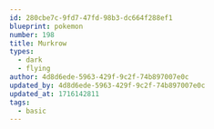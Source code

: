 ```yaml
---
id: 280cbe7c-9fd7-47fd-98b3-dc664f288ef1
blueprint: pokemon
number: 198
title: Murkrow
types:
  - dark
  - flying
author: 4d8d6ede-5963-429f-9c2f-74b897007e0c
updated_by: 4d8d6ede-5963-429f-9c2f-74b897007e0c
updated_at: 1716142811
tags:
  - basic
---
```


